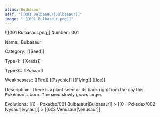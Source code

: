 ```yaml
---
alias: Bulbasaur
self: "[[001 Bulbasaur|Bulbasaur]]"
image: "![[001 Bulbasaur.png]]"
---
```


![[001 Bulbasaur.png]]
Number:: 001

Name:: Bulbasaur

Category:: [[Seed]]

Type-1:: [[Grass]]

Type-2:: [[Poison]]

Weaknesses:: [[Fire]] [[Psychic]] [[Flying]] [[Ice]]

Description:: There is a plant seed on its back right from the day this Pokémon is born. The seed slowly grows larger.

Evolutions:: [[0 - Pokedex/001 Bulbasaur|Bulbasaur]] > [[0 - Pokedex/002 Ivysaur|Ivysaur]] > [[003 Venusaur|Venusaur]]
